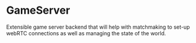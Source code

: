 GameServer
==========

Extensible game server backend that will help with matchmaking to set-up webRTC connections as well as managing the state of the world.

